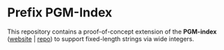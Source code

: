 # Prefix PGM-Index

This repository contains a proof-of-concept extension of the **PGM-index** ([website](https://pgm.di.unipi.it) | [repo](https://github.com/gvinciguerra/PGM-index)) to support fixed-length strings via wide integers.
